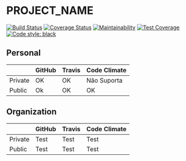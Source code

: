 # PROJECT_NAME
[![Build Status](https://travis-ci.com/scaffork/scaffork.svg?branch=master)](https://travis-ci.com/scaffork/scaffork) [![Coverage Status](https://coveralls.io/repos/github/scaffork/scaffork/badge.svg?branch=master)](https://coveralls.io/github/scaffork/scaffork?branch=master) [![Maintainability](https://api.codeclimate.com/v1/badges/f95810aef93734f70f50/maintainability)](https://codeclimate.com/github/scaffork/scaffork/maintainability) [![Test Coverage](https://api.codeclimate.com/v1/badges/f95810aef93734f70f50/test_coverage)](https://codeclimate.com/github/scaffork/scaffork/test_coverage) [![Code style: black](https://img.shields.io/badge/code%20style-black-000000.svg)](https://github.com/ambv/black)


## Personal

|         | GitHub | Travis | Code Climate |
|---------|--------|--------|--------------|
| Private |   OK   |   OK   |  Não Suporta |
| Public  |   Ok   |   OK   |      OK      |

## Organization

|         | GitHub | Travis | Code Climate |
|---------|--------|--------|--------------|
| Private |  Test  |  Test  |     Test     |
| Public  |  Test  |  Test  |     Test     |